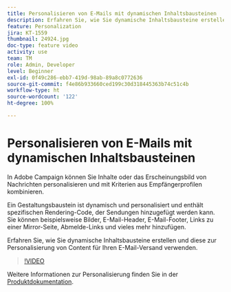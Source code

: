 ```yaml
---
title: Personalisieren von E-Mails mit dynamischen Inhaltsbausteinen
description: Erfahren Sie, wie Sie dynamische Inhaltsbausteine erstellen und diese zur Personalisierung von Content für Ihren E-Mail-Versand verwenden.
feature: Personalization
jira: KT-1559
thumbnail: 24924.jpg
doc-type: feature video
activity: use
team: TM
role: Admin, Developer
level: Beginner
exl-id: 0f49c286-ebb7-419d-98ab-89a8c0772636
source-git-commit: f4e86b933660ced199c30d318445363b74c51c4b
workflow-type: ht
source-wordcount: '122'
ht-degree: 100%

---
```



# Personalisieren von E-Mails mit dynamischen Inhaltsbausteinen

In Adobe Campaign können Sie Inhalte oder das Erscheinungsbild von Nachrichten personalisieren und mit Kriterien aus Empfängerprofilen kombinieren.

Ein Gestaltungsbaustein ist dynamisch und personalisiert und enthält spezifischen Rendering-Code, der Sendungen hinzugefügt werden kann. Sie können beispielsweise Bilder, E-Mail-Header, E-Mail-Footer, Links zu einer Mirror-Seite, Abmelde-Links und vieles mehr hinzufügen.

Erfahren Sie, wie Sie dynamische Inhaltsbausteine erstellen und diese zur Personalisierung von Content für Ihren E-Mail-Versand verwenden.

>[!VIDEO](https://video.tv.adobe.com/v/24924?quality=12&learn=on)

Weitere Informationen zur Personalisierung finden Sie in der [Produktdokumentation](https://experienceleague.adobe.com/docs/campaign-classic/using/sending-messages/personalizing-deliveries/about-personalization.html?lang=de).

